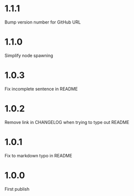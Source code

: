 # 1.1.1
Bump version number for GitHub URL

# 1.1.0
Simplify node spawning

# 1.0.3
Fix incomplete sentence in README

# 1.0.2
Remove link in CHANGELOG when trying to type out README

# 1.0.1
Fix to markdown typo in README

# 1.0.0
First publish